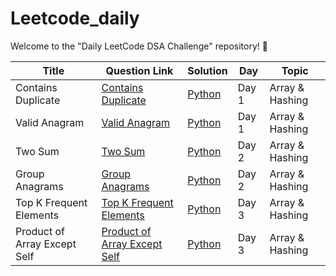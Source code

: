 # Leetcode_daily
Welcome to the "Daily LeetCode DSA Challenge" repository! 🚀




| Title         | Question Link     | Solution     | Day   | Topic    |
|---------------|-------------------|--------------|-------|----------|
| Contains Duplicate | [Contains Duplicate](https://leetcode.com/problems/contains-duplicate/description/) | [Python](https://github.com/IamAniket12/Leetcode_daily/blob/main/Solutions/Day%201/contains_duplicate.py) | Day 1 | Array & Hashing  |
| Valid Anagram | [Valid Anagram](https://leetcode.com/problems/valid-anagram/description/)   | [Python](https://github.com/IamAniket12/Leetcode_daily/blob/main/Solutions/Day%201/valid_anagram.py)   | Day 1 | Array & Hashing |
| Two Sum | [Two Sum](https://leetcode.com/problems/two-sum/description/)   | [Python](https://github.com/IamAniket12/Leetcode_daily/blob/main/Solutions/Day%202/two_sum.py)   | Day 2 | Array & Hashing |
| Group Anagrams | [Group Anagrams](https://leetcode.com/problems/group-anagrams/description/)   | [Python](https://github.com/IamAniket12/Leetcode_daily/blob/main/Solutions/Day%202/group_anagrams.py)   | Day 2 | Array & Hashing |
| Top K Frequent Elements | [Top K Frequent Elements](https://leetcode.com/problems/top-k-frequent-elements/description/)   | [Python](https://github.com/IamAniket12/Leetcode_daily/blob/main/Solutions/Day%203/top_k_frequent.py)   | Day 3 | Array & Hashing |
| Product of Array Except Self | [Product of Array Except Self](https://leetcode.com/problems/product-of-array-except-self/description/)   | [Python](https://github.com/IamAniket12/Leetcode_daily/blob/main/Solutions/Day%203/product_of_arrya_except_itself.py)   | Day 3 | Array & Hashing |

